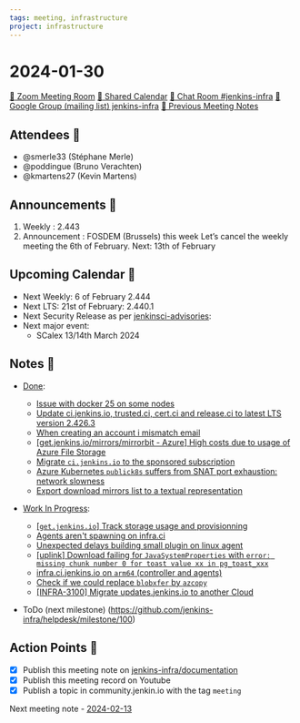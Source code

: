 ```yaml
---
tags: meeting, infrastructure
project: infrastructure
---
```

<!-- markdownlint-disable MD026-->

# 2024-01-30

[:movie_camera: Zoom Meeting Room](https://zoom.us/j/92454301214?pwd=aEVoUi9EanpaakN3L1ZxRlpDQk5Ddz09)
[:calendar: Shared Calendar](https://jenkins.io/event-calendar/)
[:speech_balloon: Chat Room #jenkins-infra](https://matrix.to/#/#jenkins-infra:matrix.org)
[:email: Google Group (mailing list) jenkins-infra](https://groups.google.com/g/jenkins-infra)
[🧠 Previous Meeting Notes](https://github.com/jenkins-infra/documentation/blob/main/meetings/2024-01-23.md)

## Attendees 👥

<!-- Handles are community.jenkins.io handles -->
* @smerle33 (Stéphane Merle)
* @poddingue (Bruno Verachten)
* @kmartens27 (Kevin Martens)

## Announcements :loudspeaker:

1. Weekly : 2.443
2. Announcement : 
    FOSDEM (Brussels) this week
    Let’s cancel the weekly meeting the 6th of February. Next: 13th of February

## Upcoming Calendar 📆

* Next Weekly: 6 of February 2.444
* Next LTS: 21st of February: 2.440.1
* Next Security Release as per [jenkinsci-advisories](https://groups.google.com/g/jenkinsci-advisories):
* Next major event:
    * SCalex 13/14th March 2024

## Notes :book:


* [Done](https://github.com/jenkins-infra/helpdesk/milestone/99?closed=1):

  * [Issue with docker 25 on some nodes](https://github.com/jenkins-infra/helpdesk/issues/3922)
  * [Update ci.jenkins.io, trusted.ci, cert.ci and release.ci to latest LTS version 2.426.3](https://github.com/jenkins-infra/helpdesk/issues/3921)
  * [When creating an account i mismatch email](https://github.com/jenkins-infra/helpdesk/issues/3920)
  * [[get.jenkins.io/mirrors/mirrorbit - Azure] High costs due to usage of Azure File Storage](https://github.com/jenkins-infra/helpdesk/issues/3917)
  * [Migrate `ci.jenkins.io` to the sponsored subscription](https://github.com/jenkins-infra/helpdesk/issues/3913)
  * [Azure Kubernetes `publick8s` suffers from SNAT port exhaustion: network slowness](https://github.com/jenkins-infra/helpdesk/issues/3908)
  * [Export download mirrors list to a textual representation](https://github.com/jenkins-infra/helpdesk/issues/3832)



* [Work In Progress](https://github.com/jenkins-infra/helpdesk/milestone/99):

  * [[`get.jenkins.io`] Track storage usage and provisionning](https://github.com/jenkins-infra/helpdesk/issues/3924)
  * [Agents aren't spawning on infra.ci](https://github.com/jenkins-infra/helpdesk/issues/3918)
  * [Unexpected delays building small plugin on linux agent](https://github.com/jenkins-infra/helpdesk/issues/3916)
  * [[uplink] Download failing for `JavaSystemProperties` with `error: missing chunk number 0 for toast value xx in pg_toast_xxx`](https://github.com/jenkins-infra/helpdesk/issues/3883)
  * [infra.ci.jenkins.io on `arm64` (controller and agents)](https://github.com/jenkins-infra/helpdesk/issues/3823)
  * [Check if we could replace `blobxfer` by `azcopy`](https://github.com/jenkins-infra/helpdesk/issues/3414)
  * [[INFRA-3100] Migrate updates.jenkins.io to another Cloud](https://github.com/jenkins-infra/helpdesk/issues/2649)

* ToDo (next milestone) (https://github.com/jenkins-infra/helpdesk/milestone/100)

## Action Points :muscle:

<!-- How To: https://github.com/jenkins-infra/runbooks/tree/main/meetings -->
* [x] Publish this meeting note on [jenkins-infra/documentation](https://github.com/jenkins-infra/documentation) 
* [x] Publish this meeting record on Youtube
* [x] Publish a topic in community.jenkin.io with the tag `meeting`

Next meeting note - [2024-02-13](https://github.com/jenkins-infra/documentation/blob/main/meetings/2024-02-13.md) 